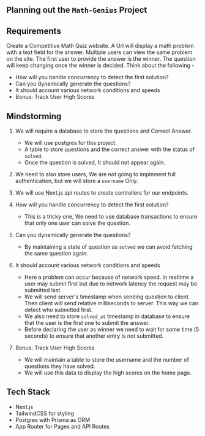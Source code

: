 ## Planning out the `Math-Genius` Project

## Requirements

Create a Competitive Math Quiz website. A Url will display a math problem with a text field for the
answer. Multiple users can view the same problem on the site. The first user to provide the answer is
the winner. The question will keep changing once the winner is decided. Think about the following -
- How will you handle concurrency to detect the first solution?
- Can you dynamically generate the questions?
- It should account various network conditions and speeds
- Bonus: Track User High Scores


## Mindstorming

1. We will require a database to store the questions and Correct Answer. 
    - We will use postgres for this project. 
    - A table to store questions and the correct answer with the status of `solved`. 
    - Once the question is solved, It should not appear again. 

2. We need to also store users, We are not going to implement full authentication, but we will store a `username` Only. 

3. We will use Next.js api routes to create controllers for our endpoints. 

4. How will you handle concurrency to detect the first solution?
    - This is a tricky one, We need to use database transactions to ensure that only one user can solve the question.
5. Can you dynamically generate the questions?
    - By maintaining a state of question as `solved` we can avoid fetching the same question again.

6. It should account various network conditions and speeds
    - Here a problem can occur because of network speed. In realtime a user may submit first but due to network latency the request may be submitted last.
    - We will send server's timestamp when sending question to client. Then client will send relative milliseconds to server. This way we can detect who submitted first.
    - We also need to store `solved_at` timestamp in database to ensure that the user is the first one to submit the answer.
    - Before declaring the user as winner we need to wait for some time (5 seconds) to ensure that another entry is not submitted.


7. Bonus: Track User High Scores
    - We will maintain a table to store the username and the number of questions they have solved.
    - We will use this data to display the high scores on the home page.


## Tech Stack

- Next.js 
- TailwindCSS for styling
- Postgres with Prisma as ORM
- App Router for Pages and API Routes
